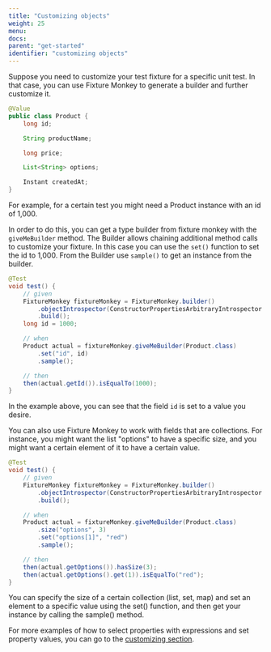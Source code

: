 ```yaml
---
title: "Customizing objects"
weight: 25
menu:
docs:
parent: "get-started"
identifier: "customizing objects"
---
```


Suppose you need to customize your test fixture for a specific unit test.
In that case, you can use Fixture Monkey to generate a builder and further customize it.

```java
@Value
public class Product {
    long id;

    String productName;

    long price;

    List<String> options;

    Instant createdAt;
}
```

For example, for a certain test you might need a Product instance with an id of 1,000.

In order to do this, you can get a type builder from fixture monkey with the `giveMeBuilder` method.
The Builder allows chaining additional method calls to customize your fixture.
In this case you can use the `set()` function to set the id to 1,000.
From the Builder use `sample()` to get an instance from the builder.

```java
@Test
void test() {
    // given
    FixtureMonkey fixtureMonkey = FixtureMonkey.builder()
        .objectIntrospector(ConstructorPropertiesArbitraryIntrospector.INSTANCE)
        .build();
    long id = 1000;

    // when
    Product actual = fixtureMonkey.giveMeBuilder(Product.class)
        .set("id", id)
        .sample();

    // then
    then(actual.getId()).isEqualTo(1000);
}
```

In the example above, you can see that the field `id` is set to a value you desire.

You can also use Fixture Monkey to work with fields that are collections.
For instance, you might want the list "options" to have a specific size, and you might want a certain element of it to have a certain value.

```java
@Test
void test() {
    // given
    FixtureMonkey fixtureMonkey = FixtureMonkey.builder()
        .objectIntrospector(ConstructorPropertiesArbitraryIntrospector.INSTANCE)
        .build();

    // when
    Product actual = fixtureMonkey.giveMeBuilder(Product.class)
        .size("options", 3)
        .set("options[1]", "red")
        .sample();

    // then
    then(actual.getOptions()).hasSize(3);
    then(actual.getOptions().get(1)).isEqualTo("red");
}
```

You can specify the size of a certain collection (list, set, map) and set an element to a specific value using the set() function,
and then get your instance by calling the sample() method.

For more examples of how to select properties with expressions and set property values, you can go to the [customizing section](../../customizing-objects/apis).
